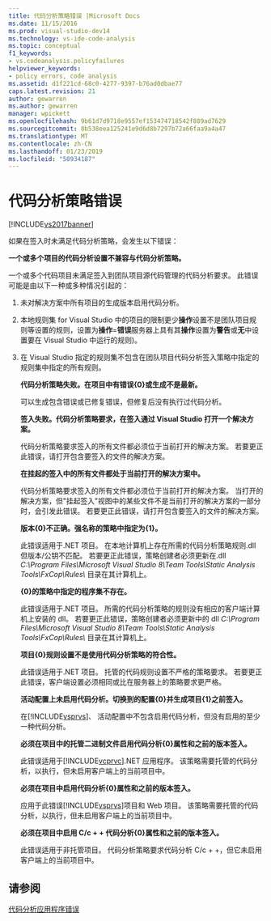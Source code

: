 ```yaml
---
title: 代码分析策略错误 |Microsoft Docs
ms.date: 11/15/2016
ms.prod: visual-studio-dev14
ms.technology: vs-ide-code-analysis
ms.topic: conceptual
f1_keywords:
- vs.codeanalysis.policyfailures
helpviewer_keywords:
- policy errors, code analysis
ms.assetid: d1f221cd-68c0-4277-9397-b76ad0dbae77
caps.latest.revision: 21
author: gewarren
ms.author: gewarren
manager: wpickett
ms.openlocfilehash: 9b61d7d9718e9557ef153474718542f889ad7629
ms.sourcegitcommit: 8b538eea125241e9d6d8b7297b72a66faa9a4a47
ms.translationtype: MT
ms.contentlocale: zh-CN
ms.lasthandoff: 01/23/2019
ms.locfileid: "58934187"
---
```

# <a name="code-analysis-policy-errors"></a>代码分析策略错误
[!INCLUDE[vs2017banner](../includes/vs2017banner.md)]

如果在签入时未满足代码分析策略，会发生以下错误：  
  
 **一个或多个项目的代码分析设置不兼容与代码分析策略。**  
  
 一个或多个代码项目未满足签入到团队项目源代码管理的代码分析要求。 此错误可能是由以下一种或多种情况引起的：  
  
1. 未对解决方案中所有项目的生成版本启用代码分析。  
  
2. 本地规则集 for Visual Studio 中的项目的限制更少**操作**设置不是团队项目规则等设置的规则，设置为**操作**=**错误**服务器上具有其**操作**设置为**警告**或**无**中设置要在 Visual Studio 中运行的规则)。  
  
3. 在 Visual Studio 指定的规则集不包含在团队项目代码分析签入策略中指定的规则集中指定的所有规则。  
  
   **代码分析策略失败。在项目中有错误{0}或生成不是最新。**  
  
   可以生成包含错误或已修复错误，但修复后没有执行过代码分析。  
  
   **签入失败。代码分析策略要求，在签入通过 Visual Studio 打开一个解决方案。**  
  
   代码分析策略要求签入的所有文件都必须位于当前打开的解决方案。 若要更正此错误，请打开包含要签入的文件的解决方案。  
  
   **在挂起的签入中的所有文件都处于当前打开的解决方案中。**  
  
   代码分析策略要求签入的所有文件都必须位于当前打开的解决方案。 当打开的解决方案，但"挂起签入"视图中的某些文件不是当前打开的解决方案的一部分时，会引发此错误。 若要更正此错误，请打开包含要签入的文件的解决方案。  
  
   **版本{0}不正确。强名称的策略中指定为{1}。**  
  
   此错误适用于.NET 项目。 在本地计算机上存在所需的代码分析策略规则.dll 但版本/公钥不匹配。 若要更正此错误，策略创建者必须更新在.dll *C:\Program Files\Microsoft Visual Studio 8\Team Tools\Static Analysis Tools\FxCop\Rules\\* 目录在其计算机上。  
  
   **{0}的策略中指定的程序集不存在。**  
  
   此错误适用于.NET 项目。 所需的代码分析策略的规则没有相应的客户端计算机上安装的 dll。 若要更正此错误，策略创建者必须更新中的 dll *C:\Program Files\Microsoft Visual Studio 8\Team Tools\Static Analysis Tools\FxCop\Rules\\* 目录在其计算机上。  
  
   **项目{0}规则设置不是使用代码分析策略的符合性。**  
  
   此错误适用于.NET 项目。 托管的代码规则设置不严格的策略要求。 若要更正此错误，客户端设置必须相同或比在服务器上的策略要求更严格。  
  
   **活动配置上未启用代码分析。切换到的配置{0}并生成项目{1}之前签入。**  
  
   在[!INCLUDE[vsprvs](../includes/vsprvs-md.md)]、 活动配置中不包含启用代码分析，但没有启用的至少一种代码分析。  
  
   **必须在项目中的托管二进制文件启用代码分析{0}属性和之前的版本签入。**  
  
   此错误适用于[!INCLUDE[vcprvc](../includes/vcprvc-md.md)].NET 应用程序。 该策略需要托管的代码分析，以执行，但未启用客户端上的当前项目中。  
  
   **必须在项目中启用代码分析{0}属性和之前的版本签入。**  
  
   应用于此错误[!INCLUDE[vsprvs](../includes/vsprvs-md.md)]项目和 Web 项目。 该策略需要托管的代码分析，以执行，但未启用客户端上的当前项目中。  
  
   **必须在项目中启用 C/c + + 代码分析{0}属性和之前的版本签入。**  
  
   此错误适用于非托管项目。 代码分析策略要求代码分析 C/c + +，但它未启用客户端上的当前项目中。  
  
## <a name="see-also"></a>请参阅  
 [代码分析应用程序错误](../code-quality/code-analysis-application-errors.md)
